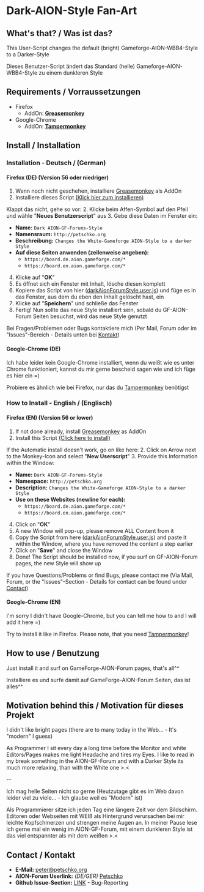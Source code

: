 # Dark-AION-Style Fan-Art
## What's that? / Was ist das?

This User-Script changes the default (bright) Gameforge-AION-WBB4-Style to a Darker-Style

Dieses Benutzer-Script ändert das Standard (helle) Gameforge-AION-WBB4-Style zu einem dunkleren Style

## Requirements / Vorraussetzungen
- Firefox
  - AddOn: **[Greasemonkey](https://addons.mozilla.org/de/firefox/addon/greasemonkey/)**
- Google-Chrome
  - AddOn: **[Tampermonkey](https://chrome.google.com/webstore/detail/tampermonkey/dhdgffkkebhmkfjojejmpbldmpobfkfo)**

## Install / Installation

### Installation - Deutsch / (German)

#### Firefox (DE) (Version 56 oder niedriger)

1. Wenn noch nicht geschehen, installiere [Greasemonkey](https://addons.mozilla.org/de/firefox/addon/greasemonkey/) als AddOn
2. Installiere dieses Script [(Klick hier zum installieren)](https://raw.githubusercontent.com/Petschko/AionDarkForumsStyle/master/darkAionForumStyle.user.js)

Klappt das nicht, gehe so vor:
2. Klicke beim Affen-Symbol auf den Pfeil und wähle "**Neues Benutzerscript**" aus
3. Gebe diese Daten im Fenster ein:
   - **Name:** `Dark AION-GF-Forums-Style`
   - **Namensraum:** `http://petschko.org`
   - **Beschreibung:** `Changes the White-Gameforge AION-Style to a darker Style`
   - **Auf diese Seiten anwenden (zeilenweise angeben):**
     - `https://board.de.aion.gameforge.com/*`
     - `https://board.en.aion.gameforge.com/*`
4. Klicke auf "**OK**"
5. Es öffnet sich ein Fenster mit Inhalt, lösche diesen komplett
6. Kopiere das Script von hier ([darkAionForumStyle.user.js](https://github.com/Petschko/AionDarkForumsStyle/blob/master/darkAionForumStyle.user.js))
und füge es in das Fenster, aus dem du eben den Inhalt gelöscht hast, ein
7. Klicke auf "**Speichern**" und schließe das Fenster
8. Fertig! Nun sollte das neue Style installiert sein, sobald du GF-AION-Forum Seiten besuchst, wird das neue Style genutzt

Bei Fragen/Problemen oder Bugs kontaktiere mich (Per Mail, Forum oder im "Issues"-Bereich -
Details unten bei [Kontakt](#contact--kontakt))

#### Google-Chrome (DE)

Ich habe leider kein Google-Chrome installiert, wenn du weißt wie es unter Chrome funktioniert,
kannst du mir gerne bescheid sagen wie und ich füge es hier ein =)

Probiere es ähnlich wie bei Firefox, nur das du [Tampermonkey](https://chrome.google.com/webstore/detail/tampermonkey/dhdgffkkebhmkfjojejmpbldmpobfkfo) benötigst

### How to Install - English / (Englisch)

#### Firefox (EN) (Version 56 or lower)

1. If not done already, install [Greasemonkey](https://addons.mozilla.org/de/firefox/addon/greasemonkey/) as AddOn
2. Install this Script [(Click here to install)](https://raw.githubusercontent.com/Petschko/AionDarkForumsStyle/master/darkAionForumStyle.user.js)

If the Automatic install doesn't work, go on like here:
2. Click on Arrow next to the Monkey-Icon and select "**New Userscript**"
3. Provide this Information within the Window:
   - **Name:** `Dark AION-GF-Forums-Style`
   - **Namespace:** `http://petschko.org`
   - **Description:** `Changes the White-Gameforge AION-Style to a darker Style`
   - **Use on these Websites (newline for each):**
     - `https://board.de.aion.gameforge.com/*`
     - `https://board.en.aion.gameforge.com/*`
4. Click on "**OK**"
5. A new Window will pop-up, please remove ALL Content from it
6. Copy the Script from here ([darkAionForumStyle.user.js](https://github.com/Petschko/AionDarkForumsStyle/blob/master/darkAionForumStyle.user.js))
and paste it within the Window, where you have removed the content a step earlier
7. Click on "**Save**" and close the Window
8. Done! The Script should be installed now, if you surf on GF-AION-Forum pages, the new Style will show up

If you have Questions/Problems or find Bugs, please contact me (Via Mail, Forum, or the "Issues"-Section -
Details for contact can be found under [Contact](#contact--kontakt))

#### Google-Chrome (EN)

I'm sorry I didn't have Google-Chrome, but you can tell me how to and I will add it here =)

Try to install it like in Firefox. Please note, that you need [Tampermonkey](https://chrome.google.com/webstore/detail/tampermonkey/dhdgffkkebhmkfjojejmpbldmpobfkfo)!

## How to use / Benutzung

Just install it and surf on GameForge-AION-Forum pages, that's all^^

Installiere es und surfe damit auf GameForge-AION-Forum Seiten, das ist alles^^

## Motivation behind this / Motivation für dieses Projekt

I didn't like bright pages (there are to many today in the Web... - It's "modern" I guess)

As Programmer I sit every day a long time before the Monitor and white Editors/Pages makes me light Headache and tires my Eyes.
I like to read in my break something in the AION-GF-Forum and with a Darker Style its much more relaxing, than with the White one >.<

--

Ich mag helle Seiten nicht so gerne (Heutzutage gibt es im Web davon leider viel zu viele... - Ich glaube weil es "Modern" ist)

Als Programmierer sitze ich jeden Tag eine längere Zeit vor dem Bildschirm.
Editoren oder Webseiten mit WEIß als Hintergrund verursachen bei mir leichte Kopfschmerzen und strengen meine Augen an.
In meiner Pause lese ich gerne mal ein wenig im AION-GF-Forum, mit einem dunkleren Style ist das viel entspannter als mit dem weißen >.<

## Contact / Kontakt

- **E-Mail:** peter@petschko.org
- **AION-Forum Userlink:** _(DE/GER)_ [Petschko](https://board.de.aion.gameforge.com/index.php/User/39379-Petschko/)
- **Github Issue-Section:** [LINK](https://github.com/Petschko/AionDarkForumsStyle/issues) - Bug-Reporting
